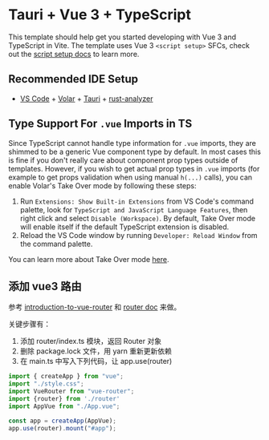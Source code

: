 # Tauri + Vue 3 + TypeScript

This template should help get you started developing with Vue 3 and TypeScript in Vite. The template uses Vue 3 `<script setup>` SFCs, check out the [script setup docs](https://v3.vuejs.org/api/sfc-script-setup.html#sfc-script-setup) to learn more.

## Recommended IDE Setup

- [VS Code](https://code.visualstudio.com/) + [Volar](https://marketplace.visualstudio.com/items?itemName=Vue.volar) + [Tauri](https://marketplace.visualstudio.com/items?itemName=tauri-apps.tauri-vscode) + [rust-analyzer](https://marketplace.visualstudio.com/items?itemName=rust-lang.rust-analyzer)

## Type Support For `.vue` Imports in TS

Since TypeScript cannot handle type information for `.vue` imports, they are shimmed to be a generic Vue component type by default. In most cases this is fine if you don't really care about component prop types outside of templates. However, if you wish to get actual prop types in `.vue` imports (for example to get props validation when using manual `h(...)` calls), you can enable Volar's Take Over mode by following these steps:

1. Run `Extensions: Show Built-in Extensions` from VS Code's command palette, look for `TypeScript and JavaScript Language Features`, then right click and select `Disable (Workspace)`. By default, Take Over mode will enable itself if the default TypeScript extension is disabled.
2. Reload the VS Code window by running `Developer: Reload Window` from the command palette.

You can learn more about Take Over mode [here](https://github.com/johnsoncodehk/volar/discussions/471).

## 添加 vue3 路由

参考
[introduction-to-vue-router](https://vueschool.io/lessons/introduction-to-vue-router-4) 和 
[router doc](https://router.vuejs.org/zh/installation.html)
来做。

关键步骤有：

1. 添加 router/index.ts 模块，返回 Router 对象
2. 删除 package.lock 文件，用 yarn 重新更新依赖
3. 在 main.ts 中写入下列代码，让 app.use(router)
```js
import { createApp } from "vue";
import "./style.css";
import VueRouter from "vue-router";
import {router} from './router'
import AppVue from "./App.vue";

const app = createApp(AppVue);
app.use(router).mount("#app");
```
